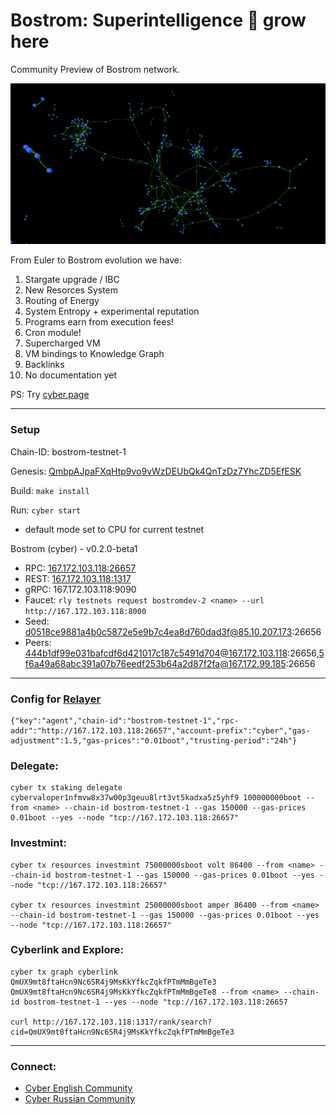 # Bostrom: Superintelligence 🔵 grow here

Community Preview of Bostrom network.

![](./brain.png)

From Euler to Bostrom evolution we have:

1. Stargate upgrade / IBC
2. New Resorces System
3. Routing of Energy
4. System Entropy + experimental reputation
5. Programs earn from execution fees!
6. Cron module!
7. Supercharged VM
8. VM bindings to Knowledge Graph
9. Backlinks
10. No documentation yet

PS: Try [cyber.page](https://cyber.page/brain)

--------

### Setup

Chain-ID: bostrom-testnet-1

Genesis: [QmbpAJpaFXqHtp9vo9vWzDEUbQk4QnTzDz7YhcZD5EfESK](http://cloudflare-ipfs.com/ipfs/QmbpAJpaFXqHtp9vo9vWzDEUbQk4QnTzDz7YhcZD5EfESK)

Build: ```make install```

Run: ```cyber start ```

* default mode set to CPU for current testnet

Bostrom (cyber) - v0.2.0-beta1
- RPC: [167.172.103.118:26657](167.172.103.118:26657)
- REST: [167.172.103.118:1317](http://167.172.103.118:1317/rank/search?cid=QmUX9mt8ftaHcn9Nc6SR4j9MsKkYfkcZqkfPTmMmBgeTe3)
- gRPC: 167.172.103.118:9090
- Faucet: ```rly testnets request bostromdev-2 <name> --url http://167.172.103.118:8000```
- Seed: d0518ce9881a4b0c5872e5e9b7c4ea8d760dad3f@85.10.207.173:26656
- Peers: 444b1df99e031bafcdf6d421017c187c5491d704@167.172.103.118:26656,5f6a49a68abc391a07b76eedf253b64a2d87f2fa@167.172.99.185:26656


--------

### Config for [Relayer](https://github.com/cosmos/relayer/)
```
{"key":"agent","chain-id":"bostrom-testnet-1","rpc-addr":"http://167.172.103.118:26657","account-prefix":"cyber","gas-adjustment":1.5,"gas-prices":"0.01boot","trusting-period":"24h"}
```

### Delegate:
```
cyber tx staking delegate cybervaloper1nfmvw8x37w00p3geuu8lrt3vt5kadxa5z5yhf9 100000000boot --from <name> --chain-id bostrom-testnet-1 --gas 150000 --gas-prices 0.01boot --yes --node "tcp://167.172.103.118:26657"   
```

### Investmint:
```
cyber tx resources investmint 75000000sboot volt 86400 --from <name> --chain-id bostrom-testnet-1 --gas 150000 --gas-prices 0.01boot --yes --node "tcp://167.172.103.118:26657"

cyber tx resources investmint 25000000sboot amper 86400 --from <name> --chain-id bostrom-testnet-1 --gas 150000 --gas-prices 0.01boot --yes --node "tcp://167.172.103.118:26657"
```

### Cyberlink and Explore:
```
cyber tx graph cyberlink QmUX9mt8ftaHcn9Nc6SR4j9MsKkYfkcZqkfPTmMmBgeTe3 QmUX9mt8ftaHcn9Nc6SR4j9MsKkYfkcZqkfPTmMmBgeTe8 --from <name> --chain-id bostrom-testnet-1 --yes --node "tcp://167.172.103.118:26657

curl http://167.172.103.118:1317/rank/search?cid=QmUX9mt8ftaHcn9Nc6SR4j9MsKkYfkcZqkfPTmMmBgeTe3
```

--------

### Connect:
- [Cyber English Community](https://t.me/fuckgoogle)
- [Cyber Russian Community](https://t.me/cyber_russian_community)


